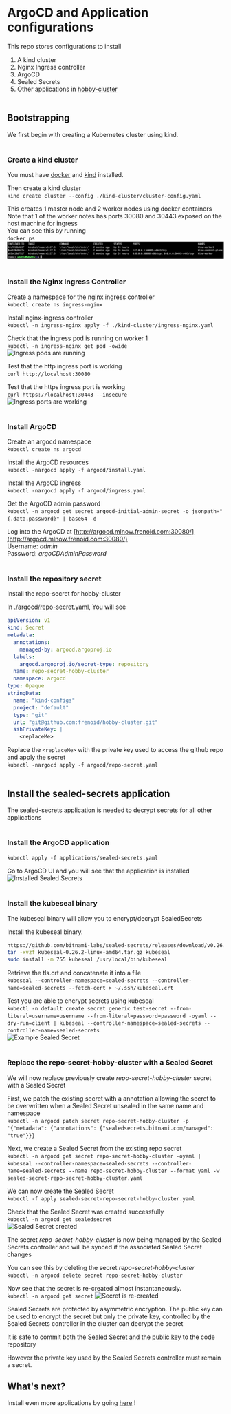 # ArgoCD and Application configurations
This repo stores configurations to install
1. A kind cluster
2. Nginx Ingress controller
3. ArgoCD
4. Sealed Secrets
5. Other applications in [hobby-cluster](https://github.com/frenoid/hobby-cluster)<br><br>

## Bootstrapping
We first begin with creating a Kubernetes cluster using kind. <br><br>

### Create a kind cluster
You must have [docker](https://www.docker.com/) and [kind](https://kind.sigs.k8s.io/) installed.<br>

Then create a kind cluster<br>
`kind create cluster --config ./kind-cluster/cluster-config.yaml`

This creates 1 master node and 2 worker nodes using docker containers
Note that 1 of the worker notes has ports 30080 and 30443 exposed on the host machine for ingress<br>
You can see this by running<br>
`docker ps`
![Kind Cluster running in Docker](./kind-cluster/images/docker-ps-output.png "1 master 2 worker")<br><br>

### Install the Nginx Ingress Controller
Create a namespace for the nginx ingress controller<br>
`kubectl create ns ingress-nginx`<br>

Install nginx-ingress controller<br>
`kubectl -n ingress-nginx apply -f ./kind-cluster/ingress-nginx.yaml`<br>

Check that the ingress pod is running on worker 1<br>
`kubectl -n ingress-nginx get pod -owide`<br>
![Ingress pods are running](/argocd-configs/kind-cluster/images/ingress-pod-node-location.png "Ingress pods are running")<br>

Test that the http ingress port is working <br>
`curl http://localhost:30080`<br>

Test that the https ingress port is working <br>
`curl https://localhost:30443 --insecure` <br>
![Ingress ports are working](/argocd-configs/kind-cluster/images/testing-ingress-ports.png "Ingress ports 30080 and 30443 are responding")<br><br>

### Install ArgoCD
Create an argocd namespace<br>
`kubectl create ns argocd`

Install the ArgoCD resources<br>
`kubectl -nargocd apply -f argocd/install.yaml`

Install the ArgoCD ingress<br>
`kubectl -nargocd apply -f argocd/ingress.yaml`

Get the ArgoCD admin password<br>
`kubectl -n argocd get secret argocd-initial-admin-secret -o jsonpath="{.data.password}" | base64 -d`<br>

Log into the ArgoCD at [http://argocd.mlnow.frenoid.com:30080/](http://argocd.mlnow.frenoid.com:30080/)<br>
Username: *admin*<br>
Password: *argoCDAdminPassword*<br><br>

### Install the repository secret
Install the repo-secret for hobby-cluster

In [./argocd/repo-secret.yaml](/argocd-configs/argocd/repo-secret.yaml), You will see <br>

```yaml
apiVersion: v1
kind: Secret
metadata:
  annotations:
    managed-by: argocd.argoproj.io
  labels:
    argocd.argoproj.io/secret-type: repository
  name: repo-secret-hobby-cluster
  namespace: argocd
type: Opaque
stringData:
  name: "kind-configs"
  project: "default"
  type: "git"
  url: "git@github.com:frenoid/hobby-cluster.git"
  sshPrivateKey: |
    <replaceMe>
```

Replace the `<replaceMe>` with the private key used to access the github repo and apply the secret <br>
`kubectl -nargocd apply -f argocd/repo-secret.yaml`<br><br>

## Install the sealed-secrets application
The sealed-secrets application is needed to decrypt secrets for all other applications<br><br>

### Install the ArgoCD application
`kubectl apply -f applications/sealed-secrets.yaml`<br>

Go to ArgoCD UI and you will see that the application is installed<br>
![Installed Sealed Secrets](/argocd-configs/argocd/images/sealed-secrets-argocd-ui.png "ArgoCD UI showing Sealed Secrets installed")<br><br>

### Install the kubeseal binary
The kubeseal binary will allow you to encrypt/decrypt SealedSecrets<br>

Install the kubeseal binary.<br>
```sh
https://github.com/bitnami-labs/sealed-secrets/releases/download/v0.26.2/kubeseal-0.26.2-linux-amd64.tar.gz
tar -xvzf kubeseal-0.26.2-linux-amd64.tar.gz kubeseal
sudo install -m 755 kubeseal /usr/local/bin/kubeseal
```

Retrieve the tls.crt and concatenate it into a file<br>
`kubeseal --controller-namespace=sealed-secrets --controller-name=sealed-secrets --fetch-cert > ~/.ssh/kubeseal.crt` <br>


Test you are able to encrypt secrets using kubeseal<br>
`kubectl -n default create secret generic test-secret --from-literal=username=username --from-literal=password=password -oyaml --dry-run=client | kubeseal --controller-namespace=sealed-secrets --controller-name=sealed-secrets`<br>
![Example Sealed Secret](/argocd-configs/argocd/images/example-sealed-secret.png "Example Sealed Secret")<br><br>

### Replace the repo-secret-hobby-cluster with a Sealed Secret
We will now replace previously create *repo-secret-hobby-cluster* secret with a Sealed Secret<br>

First, we patch the existing secret with a annotation allowing the secret to be overwritten when a Sealed Secret unsealed in the same name and namespace<br>
`kubectl -n argocd patch secret repo-secret-hobby-cluster -p '{"metadata": {"annotations": {"sealedsecrets.bitnami.com/managed": "true"}}}`<br>

Next, we create a Sealed Secret from the existing repo secret<br>
`kubectl -n argocd get secret repo-secret-hobby-cluster -oyaml | kubeseal --controller-namespace=sealed-secrets --controller-name=sealed-secrets --name repo-secret-hobby-cluster --format yaml -w sealed-secret-repo-secret-hobby-cluster.yaml`<br>

We can now create the Sealed Secret<br>
`kubectl -f apply sealed-secret-repo-secret-hobby-cluster.yaml`<br>

Check that the Sealed Secret was created successfully<br>
`kubectl -n argocd get sealedsecret`<br>
![Sealed Secret created](/argocd-configs/argocd/images/created-sealed-secret.png "Sealed Secret successfully created")<br>

The secret *repo-secret-hobby-cluster* is now being managed by the Sealed Secrets controller and will be synced if the associated Sealed Secret changes<br>

You can see this by deleting the secret *repo-secret-hobby-cluster*<br>
`kubectl -n argocd delete secret repo-secret-hobby-cluster`<br>

Now see that the secret is re-created almost instantaneously.<br>
`kubectl -n argocd get secret`
![Secret is re-created](/argocd-configs/argocd/images/secret-recreated.png "Secret successfully re-created")<br>

Sealed Secrets are protected by asymmetric encryption. The public key can be used to encrypt the secret but only the private key, controlled by the Sealed Secrets controller in the cluster can decrypt the secret<br>

It is safe to commit both the [Sealed Secret](/argocd-configs/argocd/sealed-secret-repo-secret-hobby-cluster.yaml) and the [public key](/argocd-configs/argocd/kubeseal.crt) to the code repository

However the private key used by the Sealed Secrets controller must remain a secret.

## What's next?
Install even more applications by going [here](/argocd-configs/applications/) !